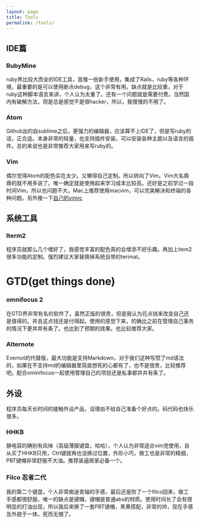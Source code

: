 ```yaml
---
layout: page
title: Tools
permalink: /tools/
---
```


## IDE篇

### RubyMine
ruby界比较大而全的IDE工具，首推一些新手使用，集成了Rails，ruby等各种环境，最重要的是可以使用断点debug，这个非常有用。缺点就是比较重，对于ruby这种脚本语言来讲，个人认为太重了。还有一个问题就是需要付费。当然国内有破解方法，但是总是感觉不是很hacker，所以，我慢慢的不用了。

### Atom
Github出的自sublime之后，更强力的编辑器，应该算不上IDE了，但是写ruby的话，正合适。本身非常的轻量，也支持插件安装，可以安装各种主题以及语言的插件。总的来说也是非常推荐大家用来写ruby的。

### Vim
偶尔觉得Atom的配色实在太少。又懒得自己定制。所以转向了Vim。Vim大名鼎鼎的就不用多说了。唯一确定就是使用起来学习成本比较高。还好是之前学过一段时间Vim，所以也问题不大。Mac上推荐使用macvim，可以完美解决和终端的各种问题。另外推一下[自己的vimrc](https://github.com/Edison-Hsu/vimrc)

## 系统工具

### Iterm2
程序员就那么几个嗜好了，我感觉丰富的配色真的会增添不好乐趣。再加上item2很多功能的定制。强烈建议大家替换掉系统自带的terimal。

# GTD(get things done)

### omnifocus 2
在GTD界非常有名的软件了。虽然正版的很贵，但是我认为花点钱来改变自己还是值得的。并且这点钱还是付得起。使用的感觉下来，的确比之前在管理自己事务的情况下更井井有条了。也达到了预期的效果。也比较推荐大家。

### Alternote
Evernot的代替版，最大功能是支持Markdown，对于我们这种写惯了md语法的，如果在不支持md的编辑器里简直想死的心都有了，也不是很贵，比较推荐吧。配合ominifocus一起使用管理自己的项目还是私事都井井有条了。

## 外设
程序员每天长时间的接触外设产品，没理由不给自己准备个好点的。码代码也快乐很多。

### HHKB
静电容的确别有风味（高级薄膜键盘，哈哈），个人认为非常适合vim党使用，自从买了HHKB只用，Ctrl键就再也没换过位置，外形小巧，做工也是非常的精细，PBT键帽非常舒服不大油。推荐装逼居家必备一个。

### Filco 忍者二代
我的第二个键盘，个人非常痴迷青轴的手感，最后还是败了一个filco回来，做工手感都很舒服，唯一的缺点是键帽，键帽是普通abs的材质。使用时间长了会有很明显的打油出现，所以我后来换了一套PBT键帽，黑黄搭配，非常的帅，现在手感及外貌于一体。死而无憾了。
